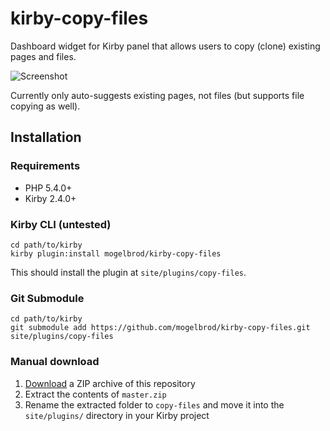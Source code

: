 # kirby-copy-files
Dashboard widget for Kirby panel that allows users to copy (clone) existing pages and files.

![Screenshot](https://raw.githubusercontent.com/mogelbrod/kirby-copy-files/master/screenshot.png)

Currently only auto-suggests existing pages, not files (but supports file copying as well).

## Installation

### Requirements

-	PHP 5.4.0+
-	Kirby 2.4.0+

### Kirby CLI (untested)

```
cd path/to/kirby
kirby plugin:install mogelbrod/kirby-copy-files
```

This should install the plugin at `site/plugins/copy-files`.

### Git Submodule

```
cd path/to/kirby
git submodule add https://github.com/mogelbrod/kirby-copy-files.git site/plugins/copy-files
```

### Manual download

1. [Download](https://github.com/mogelbrod/kirby-copy-files/archive/master.zip) a ZIP archive of this repository
2. Extract the contents of `master.zip`
3. Rename the extracted folder to `copy-files` and move it into the `site/plugins/` directory in your Kirby project
